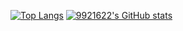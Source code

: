 [![Top Langs](https://github-readme-stats.vercel.app/api/top-langs/?username=9921622)](https://github.com/anuraghazra/github-readme-stats)
[![9921622's GitHub stats](https://github-readme-stats.vercel.app/api?username=9921622)](https://github.com/anuraghazra/github-readme-stats)
